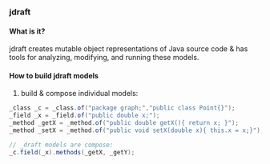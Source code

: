 ### jdraft
#### What is it?
jdraft creates mutable object representations of Java source code & has tools for
analyzing, modifying, and running these models.
#### How to build jdraft models 
1) build & compose individual models:
```java 
_class _c = _class.of("package graph;","public class Point{}");
_field _x = _field.of("public double x;");
_method _getX = _method.of("public double getX(){ return x; }");
_method _setX = _method.of("public void setX(double x){ this.x = x;}");

// _draft models are compose:
_c.field(_x).methods(_getX, _getY);

```  